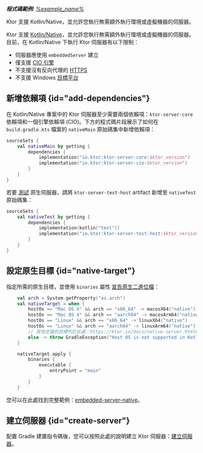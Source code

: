 [//]: # (title: 原生伺服器)

<tldr>
<var name="example_name" value="embedded-server-native"/>
<p>
    <b>程式碼範例</b>:
    <a href="https://github.com/ktorio/ktor-documentation/tree/%ktor_version%/codeSnippets/snippets/%example_name%">
        %example_name%
    </a>
</p>
</tldr>

<link-summary>
Ktor 支援 Kotlin/Native，並允許您執行無需額外執行環境或虛擬機器的伺服器。
</link-summary>

Ktor 支援 [Kotlin/Native](https://kotlinlang.org/docs/native-overview.html)，並允許您執行無需額外執行環境或虛擬機器的伺服器。目前，在 Kotlin/Native 下執行 Ktor 伺服器有以下限制：
* 伺服器應使用 `embeddedServer` 建立
* 僅支援 [CIO 引擎](server-engines.md)
* 不支援沒有反向代理的 [HTTPS](server-ssl.md)
* 不支援 Windows [目標平台](server-platforms.md)

## 新增依賴項 {id="add-dependencies"}

在 Kotlin/Native 專案中的 Ktor 伺服器至少需要兩個依賴項：`ktor-server-core` 依賴項和一個引擎依賴項 (CIO)。下方的程式碼片段展示了如何在 `build.gradle.kts` 檔案的 `nativeMain` 原始碼集中新增依賴項：

```kotlin
sourceSets {
    val nativeMain by getting {
        dependencies {
            implementation("io.ktor:ktor-server-core:$ktor_version")
            implementation("io.ktor:ktor-server-cio:$ktor_version")
        }
    }
}
```

若要 [測試](server-testing.md) 原生伺服器，請將 `ktor-server-test-host` artifact 新增至 `nativeTest` 原始碼集：

```kotlin
sourceSets {
    val nativeTest by getting {
        dependencies {
            implementation(kotlin("test"))
            implementation("io.ktor:ktor-server-test-host:$ktor_version")
        }
    }
}
```

## 設定原生目標 {id="native-target"}

指定所需的原生目標，並使用 `binaries` 屬性 [宣告原生二進位檔](https://kotlinlang.org/docs/mpp-build-native-binaries.html)：

```kotlin
    val arch = System.getProperty("os.arch")
    val nativeTarget = when {
        hostOs == "Mac OS X" && arch == "x86_64" -> macosX64("native")
        hostOs == "Mac OS X" && arch == "aarch64" -> macosArm64("native")
        hostOs == "Linux" && arch == "x86_64" -> linuxX64("native")
        hostOs == "Linux" && arch == "aarch64" -> linuxArm64("native")
        // 其他支援的目標列於此處：https://ktor.io/docs/native-server.html#targets
        else -> throw GradleException("Host OS is not supported in Kotlin/Native.")
    }

    nativeTarget.apply {
        binaries {
            executable {
                entryPoint = "main"
            }
        }
    }
```

您可以在此處找到完整範例：[embedded-server-native](https://github.com/ktorio/ktor-documentation/tree/%ktor_version%/codeSnippets/snippets/embedded-server-native)。

## 建立伺服器 {id="create-server"}

配置 Gradle 建置指令碼後，您可以按照此處的說明建立 Ktor 伺服器：[建立伺服器](server-create-and-configure.topic)。